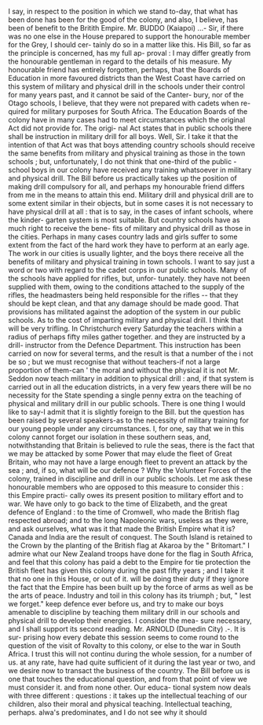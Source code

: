 I say, in respect to the position in which we stand to-day, that what has been done has been for the good of the colony, and also, I believe, has been of benefit to the Britith Empire. Mr. BUDDO (Kaiapoi) ...- Sir, if there was no one else in the House prepared to support the honourable member for the Grey, I should cer- tainly do so in a matter like this. His Bill, so far as the principle is concerned, has my full ap- proval : I may differ greatly from the honourable gentleman in regard to the details of his measure. My honourable friend has entirely forgotten, perhaps, that the Boards of Education in more favoured districts than the West Coast have carried on this system of military and physical drill in the schools under their control for many years past, and it cannot be said of the Canter- bury, nor of the Otago schools, I believe, that they were not prepared with cadets when re- quired for military purposes for South Africa. The Education Boards of the colony have in many cases had to meet circumstances which the original Act did not provide for. The origi- nal Act states that in public schools there shall be instruction in military drill for all boys. Well, Sir. I take it that the intention of that Act was that boys attending country schools should receive the same benefits from military and physical training as those in the town schools ; but, unfortunately, I do not think that one-third of the public - school boys in our colony have received any training whatsoever in military and physical drill. The Bill before us practically takes up the position of making drill compulsory for all, and perhaps my honourable friend differs from me in the means to attain this end. Military drill and physical drill are to some extent similar in their objects, but in some cases it is not necessary to have physical drill at all : that is to say, in the cases of infant schools, where the kinder- garten system is most suitable. But country schools have as much right to receive the bene- fits of military and physical drill as those in the cities. Perhaps in many cases country lads and girls suffer to some extent from the fact of the hard work they have to perform at an early age. The work in our cities is usually lighter, and the boys there receive all the benefits of military and physical training in town schools. I want to say just a word or two with regard to the cadet corps in our public schools. Many of the schools have applied for rifles, but, unfor- tunately. they have not been supplied with them, owing to the conditions attached to the supply of the rifles, the headmasters being held responsible for the rifles -- that they should be kept clean, and that any damage should be made good. That provisions has militated against the adoption of the system in our public schools. As to the cost of imparting military and physical drill. I think that will be very trifling. In Christchurch every Saturday the teachers within a radius of perhaps fifty miles gather together. and they are instructed by a drill- instructor from the Defence Department. This instruction has been carried on now for several terms, and the result is that a number of the i not be so ; but we must recognise that without teachers-if not a large proportion of them-can ' the moral and without the physical it is not Mr. Seddon now teach military in addition to physical drill : and, if that system is carried out in all the education districts, in a very few years there will be no necessity for the State spending a single penny extra on the teaching of physical and military drill in our public schools. There is one thing I would like to say-I admit that it is slightly foreign to the Bill. but the question has been raised by several speakers-as to the necessity of military training for our young people under any circumstances. I, for one, say that we in this colony cannot forget our isolation in these southern seas, and, notwithstanding that Britain is believed to rule the seas, there is the fact that we may be attacked by some Power that may elude the fleet of Great Britain, who may not have a large enough fleet to prevent an attack by the sea ; and, if so, what will be our defence ? Why the Volunteer Forces of the colony, trained in discipline and drill in our public schools. Let me ask these honourable members who are opposed to this measure to consider this : this Empire practi- cally owes its present position to military effort and to war. We have only to go back to the time of Elizabeth, and the great defence of England : to the time of Cromwell, who made the British flag respected abroad; and to the long Napoleonic wars, useless as they were, and ask ourselves, what was it that made the British Empire what it is? Canada and India are the result of conquest. The South Island is retained to the Crown by the planting of the British flag at Akaroa by the " Britomart." I admire what our New Zealand troops have done for the flag in South Africa, and feel that this colony has paid a debt to the Empire for tie protection the British fleet has given this colony during the past fifty years ; and I take it that no one in this House, or out of it. will be doing their duty if they ignore the fact that the Empire has been built up by the force of arms as well as be the arts of peace. Industry and toil in this colony has its triumph ; but, " lest we forget." keep defence ever before us, and try to make our boys amenable to discipline by teaching them military drill in our schools and physical drill to develop their energies. I consider the mea- sure necessary, and I shall support its second reading. Mr. ARNOLD (Dunedin City) .-. It is sur- prising how every debate this session seems to come round to the question of the visit of Rovalty to this colony, or else to the war in South Africa. I trust this will not continu during the whole session, for a number of us. at any rate, have had quite sufficient of it during the last year or two, and we desire now to transact the business of the country. The Bill before us is one that touches the educational question, and from that point of view we must consider it. and from none other. Our educa- tional system now deals with three different : questions : it takes up the intellectual teaching of our children, also their moral and physical teaching. Intellectual teaching, perhaps. alwa's predominates, and I do not see why it should 